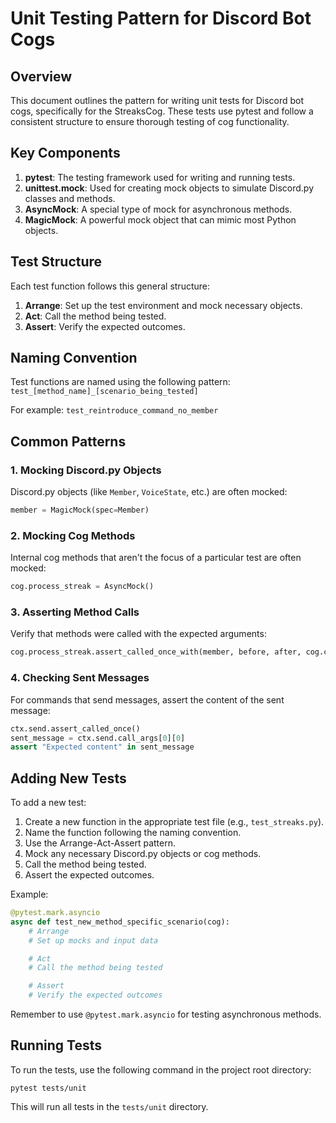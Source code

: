 # Unit Testing Pattern for Discord Bot Cogs

## Overview

This document outlines the pattern for writing unit tests for Discord bot cogs, specifically for the StreaksCog. These tests use pytest and follow a consistent structure to ensure thorough testing of cog functionality.

## Key Components

1. **pytest**: The testing framework used for writing and running tests.
2. **unittest.mock**: Used for creating mock objects to simulate Discord.py classes and methods.
3. **AsyncMock**: A special type of mock for asynchronous methods.
4. **MagicMock**: A powerful mock object that can mimic most Python objects.

## Test Structure

Each test function follows this general structure:

1. **Arrange**: Set up the test environment and mock necessary objects.
2. **Act**: Call the method being tested.
3. **Assert**: Verify the expected outcomes.

## Naming Convention

Test functions are named using the following pattern:
`test_[method_name]_[scenario_being_tested]`

For example: `test_reintroduce_command_no_member`

## Common Patterns

### 1. Mocking Discord.py Objects

Discord.py objects (like `Member`, `VoiceState`, etc.) are often mocked:

```python
member = MagicMock(spec=Member)
```

### 2. Mocking Cog Methods

Internal cog methods that aren't the focus of a particular test are often mocked:

```python
cog.process_streak = AsyncMock()
```

### 3. Asserting Method Calls

Verify that methods were called with the expected arguments:

```python
cog.process_streak.assert_called_once_with(member, before, after, cog.core.STUDY_CHANNEL_ID, cog.core.MINIMUM_MINUTES)
```

### 4. Checking Sent Messages

For commands that send messages, assert the content of the sent message:

```python
ctx.send.assert_called_once()
sent_message = ctx.send.call_args[0][0]
assert "Expected content" in sent_message
```

## Adding New Tests

To add a new test:

1. Create a new function in the appropriate test file (e.g., `test_streaks.py`).
2. Name the function following the naming convention.
3. Use the Arrange-Act-Assert pattern.
4. Mock any necessary Discord.py objects or cog methods.
5. Call the method being tested.
6. Assert the expected outcomes.

Example:

```python
@pytest.mark.asyncio
async def test_new_method_specific_scenario(cog):
    # Arrange
    # Set up mocks and input data

    # Act
    # Call the method being tested

    # Assert
    # Verify the expected outcomes
```

Remember to use `@pytest.mark.asyncio` for testing asynchronous methods.

## Running Tests

To run the tests, use the following command in the project root directory:

```
pytest tests/unit
```

This will run all tests in the `tests/unit` directory.